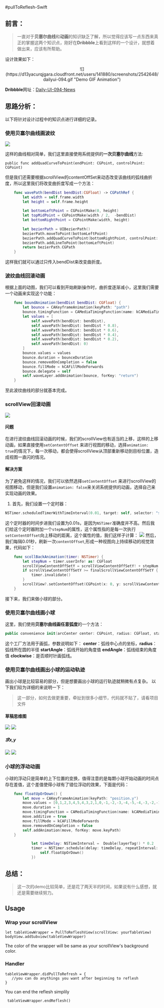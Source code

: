 #pullToReflesh-Swift
## 前言：
>一直对于**贝塞尔曲线**和**动画**的知识缺乏了解，所以觉得应该写一点东西来真正的掌握这两个知识点，刚好在**Dribbble**上看到这样的一个设计，就想着做出来，应该有所帮助。

设计效果如下：

<center>![](https://d13yacurqjgara.cloudfront.net/users/141880/screenshots/2542648/dailyui-094.gif "Demo GIF Animation")</center>

**Dribbble**网址：[Daily-UI-094-News](https://dribbble.com/shots/2542648-Daily-UI-094-News)

## 思路分析：
以下将针对设计过程中的知识点进行详细的记录。
### 使用贝塞尔曲线画波纹
![](http://r6.loli.io/uIvERv.png)

这样的曲线相对简单，我们这里直接使用系统提供的**一次贝塞尔曲线**方法:

``` 
public func addQuadCurveToPoint(endPoint: CGPoint, controlPoint: CGPoint)
```
但是我们还需要根据scrollView的contentOffSet来动态改变该曲线的弧线曲折度，所以这里我们将改变曲折度写成一个方法：

``` swift  
    func wavePath(bendDist bendDist:CGFloat) -> CGPathRef {
        let width = self.frame.width
        let height = self.frame.height
        
        let bottomLeftPoint = CGPointMake(0, height)
        let topMidPoint = CGPointMake(width / 2,  -bendDist)
        let bottomRightPoint = CGPointMake(width, height)
        
        let bezierPath = UIBezierPath()
        bezierPath.moveToPoint(bottomLeftPoint)
        bezierPath.addQuadCurveToPoint(bottomRightPoint, controlPoint: topMidPoint)
        bezierPath.addLineToPoint(bottomLeftPoint)
        return bezierPath.CGPath
    }

```

这样我们就可以通过只传入bendDist来改变曲折度。

### 波纹曲线回滚动画
根据上面的动图，我们可以看到开始刷新操作时，曲折度逐渐减小，这里我们需要一个动画来实现这个功能：

``` swift  
    func boundAnimation(bendDist bendDist: CGFloat) {
        let bounce = CAKeyframeAnimation(keyPath: "path")
        bounce.timingFunction = CAMediaTimingFunction(name: kCAMediaTimingFunctionEaseInEaseOut)
        let values = [
            self.wavePath(bendDist: bendDist),
            self.wavePath(bendDist: bendDist * 0.8),
            self.wavePath(bendDist: bendDist * 0.6),
            self.wavePath(bendDist: bendDist * 0.4),
            self.wavePath(bendDist: bendDist * 0.2),
            self.wavePath(bendDist: 0)
        ]
        bounce.values = values
        bounce.duration = bounceDuration
        bounce.removedOnCompletion = false
        bounce.fillMode = kCAFillModeForwards
        bounce.delegate = self
        self.waveLayer.addAnimation(bounce, forKey: "return")
    }
```

至此波纹曲线的部分就基本完成。

### scrollView回滚动画
![](http://ww2.sinaimg.cn/large/0060lm7Tgw1f1kouoq6suj31kw0dit91.jpg)
#### 问题
在进行波纹曲线回滚动画的时候，我们的scrollView也有适当的上移，这样的上移动画，如果直接使用`setContentOffset`  来进行视图的移动，选择`animation: true`的情况下，每一次移动，都会使得scrollView从顶部重新移动到目标位置，造成视图一直闪的情况。
#### 解决方案
为了避免这样的情况，我们可以依然选择`setContentOffset`  来进行scrollView的视图移动，但是我们设置`animation: false`来关闭系统提供的动画，选择自己来实现动画的效果。
1. 首先，我们设置一个定时器：

``` swift
NSTimer.scheduledTimerWithTimeInterval(0.01, target: self, selector: "scollBackAnimation:", userInfo:stepNum, repeats: true)
```

这个定时器的时间步进我们设置为0.01s，是因为`NSTimer`准确度并不高。然后我们给这个定时器附加一个`stepNum`的属性，这个属性指的是每一次执行`setContentOffset`向上移动的距离，这个属性的值，我们这样子计算：
![](http://7xrn7f.com1.z0.glb.clouddn.com/16-3-11/40473149.jpg)
然后，我们每隔0.01秒，刷新一次`contentOffset`,形成一种视图向上持续移动的视觉效果，代码如下：

``` swift
    func scollBackAnimation(timer: NSTimer) {
        let stepNum = timer.userInfo! as! CGFloat
        scrollViewContentOffSetY = scrollViewContentOffSetY! + stepNum
        if scrollViewContentOffSetY >= finalScrollViewContentOffSetY {
            timer.invalidate()
        }
        scrollView?.setContentOffset(CGPoint(x: 0, y: scrollViewContentOffSetY!), animated: false)
    }
```
接下来，我们来做小球的部分。
### 使用贝塞尔曲线画小球
这里，我们使用**贝塞尔曲线画任意弧度**的一个方法：

``` swift
public convenience init(arcCenter center: CGPoint, radius: CGFloat, startAngle: CGFloat, endAngle: CGFloat, clockwise: Bool)
```
这个工厂方法用于画弧，参数说明如下：
**center**：弧线中心点的坐标，**radius**：弧线所在圆的半径 **startAngle**：弧线开始的角度值 **endAngle**：弧线结束的角度值 **clockwise**：是否顺时针画弧线。
### 使用贝塞尔曲线画出小球的运动轨迹
画出小球是比较容易的部分，但是想要画出小球的运行轨迹就稍微有点复杂。
以下我们较为详细的来说明一下：
>这一部分，如何去做更重要，牵扯到很多小细节，代码就不贴了，请看项目文件

#### 草稿思维图
![](http://i13.tietuku.cn/2d1994c81cc80af6.jpg)
![](http://7xrn7f.com1.z0.glb.clouddn.com/16-3-11/96817311.jpg)
##### 求x,y
![](http://i13.tietuku.cn/b8f7511f9c58a752.jpg)
![](http://7xrn7f.com1.z0.glb.clouddn.com/16-3-11/94836323.jpg)
### 小球的浮动动画
小球的浮动只是简单的上下位置的变换，值得注意的是每颗小球开始动画的时间点存在差值，这个差值使得小球有了错位浮动的效果，下面是代码：

``` swift
    func floatUpOrDown() {
        let move = CAKeyframeAnimation(keyPath: "position.y")
        move.values = [0,1,2,3,4,5,4,3,2,1,0,-1,-2,-3,-4,-5,-4,-3,-2,-1,0]
        move.duration = 1
        move.timingFunction = CAMediaTimingFunction(name: kCAMediaTimingFunctionLinear)
        move.additive = true
        move.fillMode = kCAFillModeForwards
        move.removedOnCompletion = false
        self.addAnimation(move, forKey: move.keyPath)
    }
``` 

``` swift
            let timeDelay: NSTimeInterval =  Double(layerTag!) * 0.2
            timer = NSTimer.schedule(delay: timeDelay, repeatInterval: 1, handler: { (timer) -> Void in
                self.floatUpOrDown()
            })
``` 
## 总结：
>这一次的demo比较简单，还是花了两天半的时间，如果说有什么感想，就还是需要继续努力。


## Usage

### Wrap your scrollView

``` 
let tableViewWrapper = PullToRefleshView(scrollView: yourTableView)
bodyView.addSubview(tableViewWrapper)

```
The color of the wrapper will be same as your scrollView's background color.


### Handler

``` 
tableViewWrapper.didPullToRefresh = {
   //you can do anythings you want after beginning to reflesh
}
```
You can end the reflesh simplily 

```
 tableViewWrapper.endReflesh()
```


